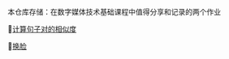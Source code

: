 本仓库存储：在数字媒体技术基础课程中值得分享和记录的两个作业

:page_facing_up:[计算句子对的相似度](https://github.com/yoyo-hu/digital_media/tree/main/%E8%AE%A1%E7%AE%97%E5%8F%A5%E5%AD%90%E5%AF%B9%E7%9A%84%E7%9B%B8%E4%BC%BC%E5%BA%A6)

:page_facing_up:[换脸](https://github.com/yoyo-hu/digital_media/tree/main/swapFace)

